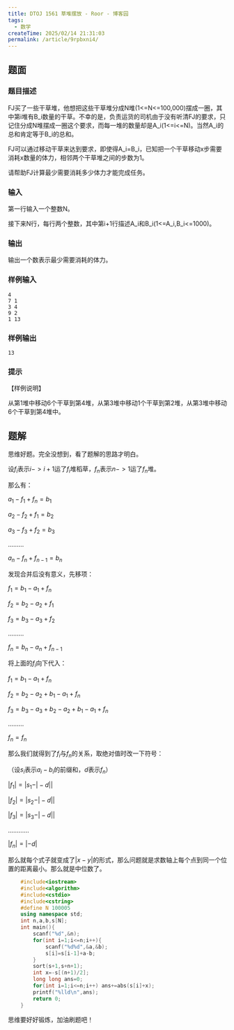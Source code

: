 ```yaml
---
title: DTOJ 1561 草堆摆放 - Roor - 博客园
tags:
  - 数学
createTime: 2025/02/14 21:31:03
permalink: /article/9rpbxni4/
---
```

## 题面
###  题目描述

FJ买了一些干草堆，他想把这些干草堆分成N堆(1<=N<=100,000)摆成一圈，其中第i堆有B_i数量的干草。不幸的是，负责运货的司机由于没有听清FJ的要求，只记住分成N堆摆成一圈这个要求，而每一堆的数量却是A_i(1<=i<=N)。当然A_i的总和肯定等于B_i的总和。

FJ可以通过移动干草来达到要求，即使得A_i=B_i，已知把一个干草移动x步需要消耗x数量的体力，相邻两个干草堆之间的步数为1。

请帮助FJ计算最少需要消耗多少体力才能完成任务。

###  输入

第一行输入一个整数N。

接下来N行，每行两个整数，其中第i+1行描述A_i和B_i(1<=A_i,B_i<=1000)。

###  输出

输出一个数表示最少需要消耗的体力。

###  样例输入

    
    
    4 
    7 1 
    3 4 
    9 2 
    1 13

###  样例输出

    
    
    13

###  提示

【样例说明】

从第1堆中移动6个干草到第4堆，从第3堆中移动1个干草到第2堆，从第3堆中移动6个干草到第4堆中。

## 题解

思维好题。完全没想到，看了题解的思路才明白。

设$f_i$表示$i->i+1$运了$f_i$堆稻草，$f_n$表示$n->1$运了$f_n$堆。

那么有：

$a_1-f_1+f_n=b_1$

$a_2-f_2+f_1=b_2$

$a_3-f_3+f_2=b_3$

………

$a_n-f_n+f_{n-1}=b_n$

发现合并后没有意义，先移项：

$f_1=b_1-a_1+f_n$

$f_2=b_2-a_2+f_1$

$f_3=b_3-a_3+f_2$

………

$f_n=b_n-a_n+f_{n-1}$

将上面的$f_i$向下代入：

$f_1=b_1-a_1+f_n$

$f_2=b_2-a_2+b_1-a_1+f_n$

$f_3=b_3-a_3+b_2-a_2+b_1-a_1+f_n$

………

$f_n=f_n$

那么我们就得到了$f_i$与$f_n$的关系，取绝对值时改一下符号：

（设$s_i$表示$a_i-b_i$的前缀和，$d$表示$f_n$）

$|f_1|=|s_1-|-d||$

$|f_2|=|s_2-|-d||$

$|f_3|=|s_3-|-d||$

…………

$|f_n|=|-d|$

那么就每个式子就变成了$|x-y|$的形式，那么问题就是求数轴上每个点到同一个位置的距离最小。那么就是中位数了。

    
```c++
    #include<iostream>
    #include<algorithm>
    #include<cstdio>
    #include<cstring>
    #define N 100005
    using namespace std;
    int n,a,b,s[N];
    int main(){
        scanf("%d",&n);
        for(int i=1;i<=n;i++){
            scanf("%d%d",&a,&b);
            s[i]=s[i-1]+a-b;
        }
        sort(s+1,s+n+1);
        int x=-s[(n+1)/2];
        long long ans=0;
        for(int i=1;i<=n;i++) ans+=abs(s[i]+x);
        printf("%lld\n",ans);
        return 0;
    }
```
思维要好好锻炼，加油刷题吧！

